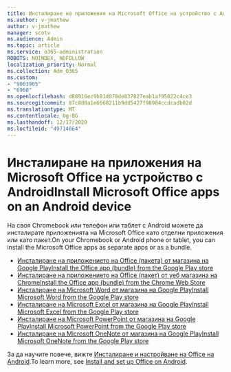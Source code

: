 ```yaml
---
title: Инсталиране на приложения на Microsoft Office на устройство с Android
ms.author: v-jmathew
author: v-jmathew
manager: scotv
ms.audience: Admin
ms.topic: article
ms.service: o365-administration
ROBOTS: NOINDEX, NOFOLLOW
localization_priority: Normal
ms.collection: Adm_O365
ms.custom:
- "9003905"
- "6960"
ms.openlocfilehash: d88916ec9b81d078de837827eab1af95022c4ce3
ms.sourcegitcommit: 87c8d0a1e6668211b9dd5427f98984ccdcadb02d
ms.translationtype: MT
ms.contentlocale: bg-BG
ms.lasthandoff: 12/17/2020
ms.locfileid: "49714664"
---
```

# <a name="install-microsoft-office-apps-on-an-android-device"></a><span data-ttu-id="99601-102">Инсталиране на приложения на Microsoft Office на устройство с Android</span><span class="sxs-lookup"><span data-stu-id="99601-102">Install Microsoft Office apps on an Android device</span></span>

<span data-ttu-id="99601-103">На своя Chromebook или телефон или таблет с Android можете да инсталирате приложенията на Microsoft Office като отделни приложения или като пакет.</span><span class="sxs-lookup"><span data-stu-id="99601-103">On your Chromebook or Android phone or tablet, you can install the Microsoft Office apps as separate apps or as a bundle.</span></span>

- [<span data-ttu-id="99601-104">Инсталиране на приложението на Office (пакета) от магазина на Google Play</span><span class="sxs-lookup"><span data-stu-id="99601-104">Install the Office app (bundle) from the Google Play store</span></span>](https://go.microsoft.com/fwlink/?linkid=2137009)
- [<span data-ttu-id="99601-105">Инсталиране на приложението на Office (пакет) от уеб магазина на Chrome</span><span class="sxs-lookup"><span data-stu-id="99601-105">Install the Office app (bundle) from the Chrome Web Store</span></span>](https://go.microsoft.com/fwlink/?linkid=2137212)
- [<span data-ttu-id="99601-106">Инсталиране на Microsoft Word от магазина на Google Play</span><span class="sxs-lookup"><span data-stu-id="99601-106">Install Microsoft Word from the Google Play store</span></span>](https://go.microsoft.com/fwlink/?linkid=2136994)
- [<span data-ttu-id="99601-107">Инсталиране на Microsoft Excel от магазина на Google Play</span><span class="sxs-lookup"><span data-stu-id="99601-107">Install Microsoft Excel from the Google Play store</span></span>](https://go.microsoft.com/fwlink/?linkid=2137120)
- [<span data-ttu-id="99601-108">Инсталиране на Microsoft PowerPoint от магазина на Google Play</span><span class="sxs-lookup"><span data-stu-id="99601-108">Install Microsoft PowerPoint from the Google Play store</span></span>](https://go.microsoft.com/fwlink/?linkid=2137121)
- [<span data-ttu-id="99601-109">Инсталиране на Microsoft OneNote от магазина на Google Play</span><span class="sxs-lookup"><span data-stu-id="99601-109">Install Microsoft OneNote from the Google Play store</span></span>](https://go.microsoft.com/fwlink/?linkid=2137211)

<span data-ttu-id="99601-110">За да научите повече, вижте [Инсталиране и настройване на Office на Android](https://go.microsoft.com/fwlink/?linkid=2135287).</span><span class="sxs-lookup"><span data-stu-id="99601-110">To learn more, see [Install and set up Office on Android](https://go.microsoft.com/fwlink/?linkid=2135287).</span></span>
